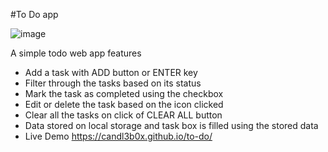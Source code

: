 #To Do app


![image](https://github.com/candl3b0x/to-do/assets/98771722/e6f8f90d-1ef1-498b-8ba9-6c898cbd6116)



A simple todo web app 
features
- Add a task with ADD button or ENTER key
- Filter through the tasks based on its status
- Mark the task as completed using the checkbox
- Edit or delete the task based on the icon clicked
- Clear all the tasks on click of CLEAR ALL button
- Data stored on local storage and task box is filled using the stored data
- Live Demo
   https://candl3b0x.github.io/to-do/
